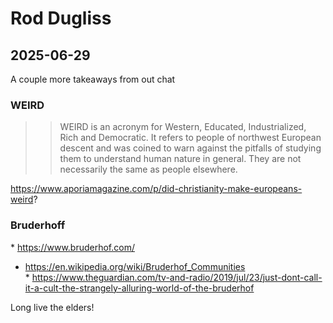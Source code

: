 # Rod Dugliss

## 2025-06-29

A couple more takeaways from out chat

### WEIRD

>>WEIRD is an acronym for Western, Educated, Industrialized, Rich and Democratic. It refers to people of northwest European descent and was coined to warn against the pitfalls of studying them to understand human nature in general. They are not necessarily the same as people elsewhere.

https://www.aporiamagazine.com/p/did-christianity-make-europeans-weird?

### Bruderhoff

* https://www.bruderhof.com/
* https://en.wikipedia.org/wiki/Bruderhof_Communities
* https://www.theguardian.com/tv-and-radio/2019/jul/23/just-dont-call-it-a-cult-the-strangely-alluring-world-of-the-bruderhof

Long live the elders!
